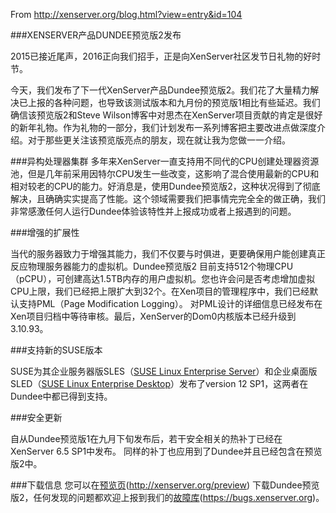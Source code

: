 From http://xenserver.org/blog.html?view=entry&id=104


###XENSERVER产品DUNDEE预览版2发布

2015已接近尾声，2016正向我们招手，正是向XenServer社区发节日礼物的好时节。

今天，我们发布了下一代XenServer产品Dundee预览版2。我们花了大量精力解决已上报的各种问题，也导致该测试版本和九月份的预览版1相比有些延迟。我们确信该预览版2和Steve Wilson博客中对思杰在XenServer项目贡献的肯定是很好的新年礼物。作为礼物的一部分，我们计划发布一系列博客把主要改进点做深度介绍。对于那些更关注该预览版亮点的朋友，现在就让我为您做一一介绍。

###异构处理器集群
多年来XenServer一直支持用不同代的CPU创建处理器资源池，但是几年前采用因特尔CPU发生一些改变，这影响了混合使用最新的CPU和相对较老的CPU的能力。好消息是，使用Dundee预览版2，这种状况得到了彻底解决，且确确实实提高了性能。这个领域需要我们把事情完完全全的做正确，我们非常感激任何人运行Dundee体验该特性并上报成功或者上报遇到的问题。

###增强的扩展性

当代的服务器致力于增强其能力，我们不仅要与时俱进，更要确保用户能创建真正反应物理服务器能力的虚拟机。Dundee预览版2
目前支持512个物理CPU（pCPU），可创建高达1.5TB内存的用户虚拟机。您也许会问是否考虑增加虚拟CPU上限，我们已经把上限扩大到32个。在Xen项目的管理程序中，我们已经默认支持PML（Page Modification Logging）。
对PML设计的详细信息已经发布在Xen项目归档中等待审核。最后，XenServer的Dom0内核版本已经升级到3.10.93。

###支持新的SUSE版本

SUSE为其企业服务器版SLES（[SUSE Linux Enterprise Server](https://www.suse.com/products/server/)）和企业桌面版SLED（[SUSE Linux Enterprise Desktop](https://www.suse.com/products/desktop/)）发布了version 12 SP1，这两者在Dundee中都已得到支持。

###安全更新

自从Dundee预览版1在九月下旬发布后，若干安全相关的热补丁已经在XenServer 6.5 SP1中发布。
同样的补丁也应用到了Dundee并且已经包含在预览版2中。

###下载信息
您可以在[预览页](http://xenserver.org/overview-xenserver-open-source-virtualization/prerelease.html)(http://xenserver.org/preview) 下载Dundee预览版2，任何发现的问题都欢迎上报到我们的[故障库](https://bugs.xenserver.org/secure/Dashboard.jspa)(https://bugs.xenserver.org)。
